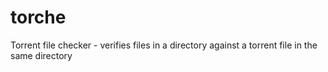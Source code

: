 # torche
Torrent file checker - verifies files in a directory against a torrent file in the same directory
